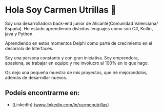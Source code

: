 
# Hola Soy Carmen Utrillas 👋


Soy una desarrolladora back-end junior de Alicante(Comunidad Valenciana/ España). 
He estado aprendiendo distintos lenguajes como son C#, Kotlin, java y Python.

Aprendiendo en estos momentos Delphi como parte de crecimiento en el desarrolo de Interfaces.

Soy una persona constante y con gran iniciativa. Soy emprendora, apasiona, se trabajar en equipo y me involucro al 100% en lo que hago.

Os dejo una pequeña muestra de mis proyectos, que iré mejorandolos, además de desarrollar nuevos.


## Podeis encontrarme en:

- [LinkedIn] (www.linkedin.com/in/carmenutrillas)
<!--
**utrillas/utrillas** is a ✨ _special_ ✨ repository because its `README.md` (this file) appears on your GitHub profile.

Here are some ideas to get you started:

- 🔭 I’m currently working on ...
- 🌱 I’m currently learning ...
- 👯 I’m looking to collaborate on ...
- 🤔 I’m looking for help with ...
- 💬 Ask me about ...
- 📫 How to reach me: ...
- 😄 Pronouns: ...
- ⚡ Fun fact: ...
-->
